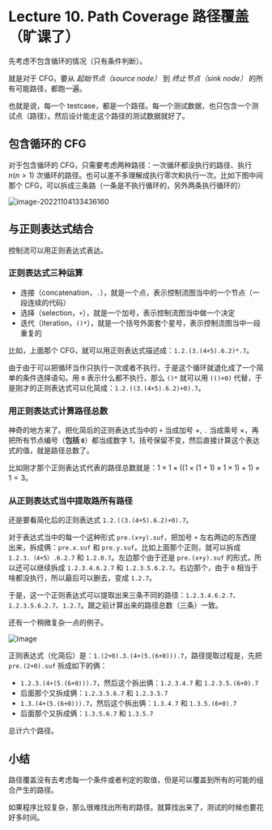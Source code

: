 # Lecture 10. Path Coverage 路径覆盖（旷课了）

先考虑不包含循环的情况（只有条件判断）。

就是对于 CFG，要从 *起始节点（source node）* 到 *终止节点（sink node）* 的所有可能路径，都跑一遍。

也就是说，每一个 testcase，都是一个路径。每一个测试数据，也只包含一个测试点（路径）。然后设计能走这个路径的测试数据就好了。

## 包含循环的 CFG

对于包含循环的 CFG，只需要考虑两种路径：一次循环都没执行的路径、执行 $n(n>1)$ 次循环的路径。也可以差不多理解成执行零次和执行一次。比如下图中间那个 CFG，可以拆成三条路（一条是不执行循环的，另外两条执行循环的）

![image-20221104133436160](https://s2.loli.net/2022/11/10/oJ2zSW4sf7vHwZp.png)

## 与正则表达式结合

控制流可以用正则表达式表达。

### 正则表达式三种运算

*   连接（concatenation，`.`），就是一个点，表示控制流图当中的一个节点（一段连续的代码）
*   选择（selection，`+`），就是一个加号，表示控制流图当中做一个决定
*   迭代（iteration，`()*`），就是一个括号外面套个星号，表示控制流图当中一段重复的

比如，上面那个 CFG，就可以用正则表达式描述成：`1.2.(3.(4+5).6.2)*.7`。

由于由于可以把循环当作只执行一次或者不执行，于是这个循环就退化成了一个简单的条件选择语句。用 `0` 表示什么都不执行，那么 `()*` 就可以用 `(()+0)` 代替，于是刚才的正则表达式可以化简成：`1.2.((3.(4+5).6.2)+0).7`。

### 用正则表达式计算路径总数

神奇的地方来了。把化简后的正则表达式当中的 `+` 当成加号 $+$, `.` 当成乘号 $\times$，再把所有节点编号（**包括 `0`**）都当成数字 $1$，括号保留不变，然后直接计算这个表达式的值，就是路径总数了。

比如刚才那个正则表达式代表的路径总数就是：$1 \times 1 \times ((1 \times (1 + 1) \times 1 \times 1) + 1) \times 1 = 3$。

### 从正则表达式当中提取路所有路径

还是要看简化后的正则表达式 `1.2.((3.(4+5).6.2)+0).7`。

对于表达式当中的每一个这种形式 `pre.(x+y).suf`，把加号 `+` 左右两边的东西提出来，拆成俩：`pre.x.suf` 和 `pre.y.suf`。比如上面那个正则，就可以拆成 `1.2.3.（4+5）.6.2.7` 和 `1.2.0.7`。左边那个由于还是 `pre.(x+y).suf` 的形式，所以还可以继续拆成 `1.2.3.4.6.2.7` 和 `1.2.3.5.6.2.7`。右边那个，由于 `0` 相当于啥都没执行，所以最后可以删去，变成 `1.2.7`。

于是，这一个正则表达式可以提取出来三条不同的路径：`1.2.3.4.6.2.7`、`1.2.3.5.6.2.7`、`1.2.7`。跟之前计算出来的路径总数（三条）一致。

还有一个稍微复杂一点的例子。

![image](https://s2.loli.net/2022/12/11/UxEgqT14GDuXvSm.png)

正则表达式（化简后）是：`1.(2+0).3.(4+(5.(6+0))).7`，路径提取过程是，先把 `pre.(2+0).suf` 拆成如下的俩：

*   `1.2.3.(4+(5.(6+0))).7`，然后这个拆出俩：`1.2.3.4.7` 和 `1.2.3.5.(6+0).7`
*   后面那个又拆成俩：`1.2.3.5.6.7` 和 `1.2.3.5.7`
*   `1.3.(4+(5.(6+0))).7`，然后这个拆出俩：`1.3.4.7` 和 `1.3.5.(6+0).7`
*   后面那个又拆成俩：`1.3.5.6.7` 和 `1.3.5.7`

总计六个路径。

## 小结

路径覆盖没有去考虑每一个条件或者判定的取值，但是可以覆盖到所有的可能的组合产生的路径。

如果程序比较复杂，那么很难找出所有的路径。就算找出来了，测试的时候也要花好多时间。
